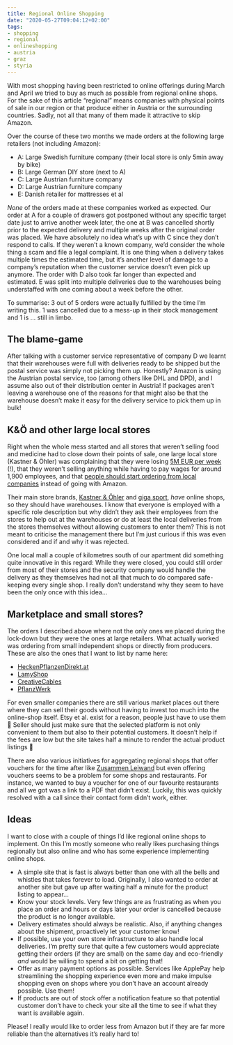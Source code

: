 ```yaml
---
title: Regional Online Shopping
date: "2020-05-27T09:04:12+02:00"
tags:
- shopping
- regional
- onlineshopping
- austria
- graz
- styria
---
```


With most shopping having been restricted to online offerings during March and April we tried to buy as much as possible from regional online shops. For the sake of this article “regional” means companies with physical points of sale in our region or that produce either in Austria or the surrounding countries. Sadly, not all that many of them made it attractive to skip Amazon.

Over the course of these two months we made orders at the following large retailers (not including Amazon):

- A: Large Swedish furniture company (their local store is only 5min away by bike)
- B: Large German DIY store (next to A)
- C: Large Austrian furniture company
- D: Large Austrian furniture company
- E: Danish retailer for mattresses et al

*None* of the orders made at these companies worked as expected. Our order at A for a couple of drawers got postponed without any specific target date just to arrive another week later, the one at B was cancelled shortly prior to the expected delivery and multiple weeks after the original order was placed. We have absolutely no idea what’s up with C since they don’t respond to calls. If they weren’t a known company, we’d consider the whole thing a scam and file a legal complaint. It is one thing when a delivery takes multiple times the estimated time, but it’s another level of damage to a company’s reputation when the customer service doesn’t even pick up anymore. The order with D also took far longer than expected and estimated. E was split into multiple deliveries due to the warehouses being understaffed with one coming about a week before the other.

To summarise: 3 out of 5 orders were actually fulfilled by the time I’m writing this. 1 was cancelled due to a mess-up in their stock management and 1 is … still in limbo.


## The blame-game

After talking with a customer service representative of company D we learnt that their warehouses were full with deliveries ready to be shipped but the postal service was simply not picking them up. Honestly? Amazon is using the Austrian postal service, too (among others like DHL and DPD), and I assume also out of their distribution center in Austria! If packages aren’t leaving a warehouse one of the reasons for that might also be that the warehouse doesn’t make it easy for the delivery service to pick them up in bulk!

## K&Ö and other large local stores

Right when the whole mess started and all stores that weren’t selling food and medicine had to close down their points of sale, one large local store (Kastner & Öhler) was complaining that they were losing [5M EUR per week](https://www.kleinezeitung.at/wirtschaft/5790565/Dramatischer-Appell_KastnerOehlerChef_Wir-liegen-auf-der) (!), that they weren’t selling anything while having to pay wages for around 1,900 employees, and that [people should start ordering from local companies](https://www.derstandard.at/story/2000116154680/kastneroehler-chef-oesterreichische-handel-steht-kurz-vor-dem-kollaps) instead of going with Amazon.

Their main store brands, [Kastner & Öhler](https://www.kastner-oehler.at/) and [giga sport](https://www.gigasport.at/), *have* online shops, so they should have warehouses. I know that everyone is employed with a specific role description but why didn’t they ask their employees from the stores to help out at the warehouses or do at least the local deliveries from the stores themselves without allowing customers to enter them? This is not meant to criticise the management there but I’m just curious if this was even considered and if and why it was rejected.

One local mall a couple of kilometres south of our apartment did something quite innovative in this regard: While they were closed, you could still order from most of their stores and the security company would handle the delivery as they themselves had not all that much to do compared safe-keeping every single shop. I really don’t understand why they seem to have been the only once with this idea…

## Marketplace and small stores?

The orders I described above where not the only ones we placed during the lock-down but they were the ones at large retailers. What actually worked was ordering from small independent shops or directly from producers. These are also the ones that I want to list by name here:

- [HeckenPflanzenDirekt.at](https://www.heckenpflanzendirekt.at)
- [LamyShop](https://www.lamyshop.com)
- [CreativeCables](https://www.creative-cables.at)
- [PflanzWerk](https://www.pflanzwerk.de)

For even smaller companies there are still various market places out there where they can sell their goods without having to invest too much into the online-shop itself. Etsy et al. exist for a reason, people just have to use them 🙂 Seller should just make sure that the selected platform is not only convenient to them but also to their potential customers. It doesn’t help if the fees are low but the site takes half a minute to render the actual product listings 🤪

There are also various initiatives for aggregating regional shops that offer vouchers for the time after like [Zusammen Leiwand](https://www.zusammen-leiwand.at/gutschein-kaufen/) but even offering vouchers seems to be a problem for some shops and restaurants. For instance, we wanted to buy a voucher for one of our favourite restaurants and all we got was a link to a PDF that didn’t exist. Luckily, this was quickly resolved with a call since their contact form didn’t work, either.

## Ideas

I want to close with a couple of things I’d like regional online shops to implement. On this I’m mostly someone who really likes purchasing things regionally but also online and who has some experience implementing online shops.

- A simple site that is fast is always better than one with all the bells and whistles that takes forever to load. Originally, I also wanted to order at another site but gave up after waiting half a minute for the product listing to appear...
- Know your stock levels. Very few things are as frustrating as when you place an order and hours or days later your order is cancelled because the product is no longer available.
- Delivery estimates should always be realistic. Also, if anything changes about the shipment, proactively let your customer know!
- If possible, use your own store infrastructure to also handle local deliveries. I’m pretty sure that quite a few customers would appreciate getting their orders (if they are small) on the same day and eco-friendly *and* would be willing to spend a bit on getting that!
- Offer as many payment options as possible. Services like ApplePay help streamlining the shopping experience even more and make impulse shopping even on shops where you don’t have an account already possible. Use them!
- If products are out of stock offer a notification feature so that potential customer don’t have to check your site all the time to see if what they want is available again.

Please! I really would like to order less from Amazon but if they are far more reliable than the alternatives it’s really hard to!
